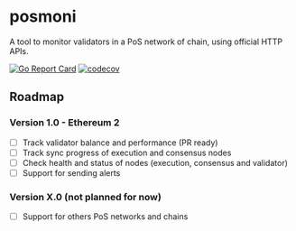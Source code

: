 # posmoni
A tool to monitor validators in a PoS network of chain, using official HTTP APIs.

[![Go Report Card](https://goreportcard.com/badge/github.com/nethermindeth/posmoni)](https://goreportcard.com/report/github.com/nethermindeth/posmoni) [![codecov](https://codecov.io/gh/NethermindEth/posmoni/branch/main/graph/badge.svg?token=FAJ7F1NN4H)](https://codecov.io/gh/NethermindEth/posmoni) 

## Roadmap

### Version 1.0 - Ethereum 2

- [ ] Track validator balance and performance (PR ready)
- [ ] Track sync progress of execution and consensus nodes
- [ ] Check health and status of nodes (execution, consensus and validator)
- [ ] Support for sending alerts

### Version X.0 (not planned for now)

- [ ] Support for others PoS networks and chains

